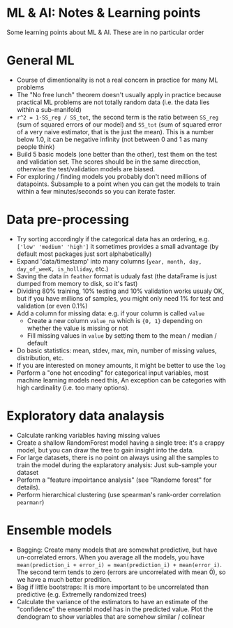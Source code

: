 
# ML & AI: Notes & Learning points

Some learning points about ML & AI.
These are in no particular order


# General ML

- Course of dimentionality is not a real concern in practice for many ML problems
- The "No free lunch" theorem doesn't usually apply in practice because practical ML problems are not totally random data (i.e. the data lies within a sub-manifold)
- `r^2 = 1-SS_reg / SS_tot`, the second term is the ratio between `SS_reg` (sum of squared errors of our model) and `SS_tot` (sum of squared error of a very naive estimator, that is the just the mean). This is a number below 1.0, it can be negative infinity (not between 0 and 1 as many people think)
- Build 5 basic models (one better than the other), test them on the test and validation set. The scores should be in the same direcction, otherwise the test/validation models are biased.
- For exploring / finding models you probably don't need millions of datapoints. Subsample to a point when you can get the models to train within a few minutes/seconds so you can iterate faster.

# Data pre-processing

- Try sorting accordingly if the categorical data has an ordering, e.g. `['low' 'medium' 'high']` it sometimes provides a small advantage (by default most packages just sort alphabetically)
- Expand 'data/timestamp' into many columns (`year, month, day, day_of_weeK, is_holliday`, etc.)
- Saving the data in `feather` format is udualy fast (the dataFrame is just dumped from memory to disk, so it's fast)
- Dividing 80% training, 10% testing and 10% validation works usualy OK, but if you have millions of samples, you might only need 1% for test and validation (or even 0.1%)
- Add a column for missing data: e.g. if your column is called `value`
    - Create a new column `value_na` which is `{0, 1}` depending on whether the value is missing or not
    - Fill missing values in `value` by setting them to the mean / median / default
- Do basic statistics: mean, stdev, max, min, number of missing values, distribution, etc.
- If you are interested on money amounts, it might be better to use the `log`
- Perform a "one hot encoding" for categorical input variables, most machine learning models need this, An exception can be categories with high cardinality (i.e. too many options).

# Exploratory data analaysis

- Calculate ranking variables having missing values
- Create a shallow RandomForest model having a single tree: it's a crappy model, but you can draw the tree to gain insight into the data.
- For large datasets, there is no point on always using all the samples to train the model during the explaratory analysis: Just sub-sample your dataset
- Perform a "feature impoirtance analysis" (see "Randome forest" for details).
- Perform hierarchical clustering (use spearman's rank-order correlation `pearmanr`)

# Ensemble models
- Bagging: Create many models that are somewhat predictive, but have un-correlated errors. When you average all the models, you have `mean(prediction_i + error_i) = mean(prediction_i) + mean(error_i)`. The second term tends to zero (errors are uncorrelated with mean 0), so we have a much better predition.
- Bag if little bootstraps: It is more important to be uncorrelated than predictive (e.g. Extremelly randomized trees)
- Calculate the variance of the estimators to have an estimate of the "confidence" the ensembl model has in the predicted value. Plot the dendogram to show variables that are somehow similar / colinear



